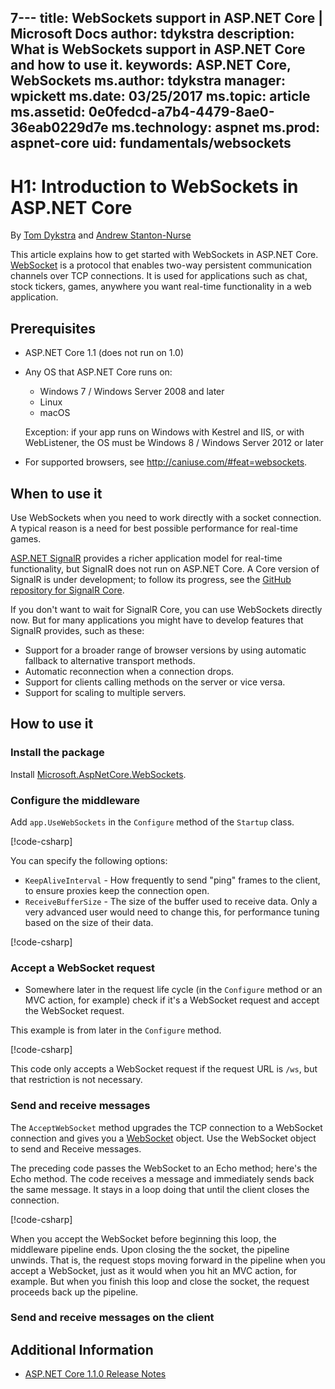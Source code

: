 7---
title: WebSockets support in ASP.NET Core | Microsoft Docs
author: tdykstra
description: What is WebSockets support in ASP.NET Core and how to use it.
keywords: ASP.NET Core, WebSockets
ms.author: tdykstra
manager: wpickett
ms.date: 03/25/2017
ms.topic: article
ms.assetid: 0e0fedcd-a7b4-4479-8ae0-36eab0229d7e
ms.technology: aspnet
ms.prod: aspnet-core
uid: fundamentals/websockets
---

# H1: Introduction to WebSockets in ASP.NET Core

By [Tom Dykstra](https://github.com/tdykstra) and [Andrew Stanton-Nurse](https://github.com/anurse)

This article explains how to get started with WebSockets in ASP.NET Core. [WebSocket](https://en.wikipedia.org/wiki/WebSocket) is a protocol that enables two-way persistent communication channels over TCP connections. It is used for applications such as chat, stock tickers, games, anywhere you want real-time functionality in a web application.

## Prerequisites

* ASP.NET Core 1.1 (does not run on 1.0)
* Any OS that ASP.NET Core runs on:
  
  * Windows 7 / Windows Server 2008 and later
  * Linux
  * macOS

  Exception: if your app runs on Windows with Kestrel and IIS, or with WebListener, the OS must be Windows 8 / Windows Server 2012 or later

 * For supported browsers, see http://caniuse.com/#feat=websockets.

## When to use it

Use WebSockets when you need to work directly with a socket connection. A typical reason is a need for best possible performance for real-time games.

[ASP.NET SignalR](https://docs.microsoft.com/aspnet/signalr/overview/getting-started/introduction-to-signalr) provides a richer application model for real-time functionality, but SignalR does not run on ASP.NET Core. A Core version of SignalR is under development; to follow its progress, see the [GitHub repository for SignalR Core](https://github.com/aspnet/SignalR).

If you don't want to wait for SignalR Core, you can use WebSockets directly now. But for many applications you might have to develop features that SignalR provides, such as these:

* Support for a broader range of browser versions by using automatic fallback to alternative transport methods.
* Automatic reconnection when a connection drops.
* Support for clients calling methods on the server or vice versa.
* Support for scaling to multiple servers.

## How to use it

### Install the package

Install [Microsoft.AspNetCore.WebSockets](https://www.nuget.org/packages/Microsoft.AspNetCore.WebSockets/).

### Configure the middleware

Add `app.UseWebSockets` in the `Configure` method of the `Startup` class.

[!code-csharp[](websockets/sample/Startup.cs?name=UseWebSockets)]

You can specify the following options:

* `KeepAliveInterval` - How frequently to send "ping" frames to the client, to ensure proxies keep the connection open.
* `ReceiveBufferSize` - The size of the buffer used to receive data. Only a very advanced user would need to change this, for performance tuning based on the size of their data.

[!code-csharp[](websockets/sample/Startup.cs?name=UseWebSocketsOptions)]

### Accept a WebSocket request

* Somewhere later in the request life cycle (in the `Configure` method or an MVC action, for example) check if it's a WebSocket request and accept the WebSocket request.

This example is from later in the `Configure` method.

[!code-csharp[](websockets/sample/Startup.cs?name=AcceptWebSocket&highlight=7)]

This code only accepts a WebSocket request if the request URL is `/ws`, but that restriction is not necessary.

### Send and receive messages

The `AcceptWebSocket` method upgrades the TCP connection to a WebSocket connection and gives you a [WebSocket](https://docs.microsoft.com/dotnet/core/api/system.net.websockets.websocket) object. Use the WebSocket object to send and Receive messages.

The preceding code passes the WebSocket to an Echo method; here's the Echo method. The code receives a message and immediately sends back the same message. It stays in a loop doing that until the client closes the connection. 

[!code-csharp[](websockets/sample/Startup.cs?name=Echo)]

When you accept the WebSocket before beginning this loop, the middleware pipeline ends.  Upon closing the the socket, the pipeline unwinds. That is, the request stops moving forward in the pipeline when you accept a WebSocket, just as it would when you hit an MVC action, for example.  But when you finish this loop and close the socket, the request proceeds back up the pipeline.

### Send and receive messages on the client




## Additional Information

- [ASP.NET Core 1.1.0 Release Notes](https://github.com/aspnet/Home/releases/tag/1.1.0)
